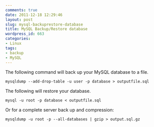 ```yaml
---
comments: true
date: 2011-12-18 12:29:46
layout: post
slug: mysql-backuprestore-database
title: MySQL Backup/Restore database
wordpress_id: 663
categories:
- Linux
tags:
- backup
- MySQL
---
```


The following command will back up your MySQL database to a file.

    
    mysqldump --add-drop-table -u user -p database > outputfile.sql



The following will restore your database.

    
    mysql -u root -p database < outputfile.sql



Or for a complete server back up and compression: 

    
    mysqldump -u root -p --all-databases | gzip > output.sql.gz
